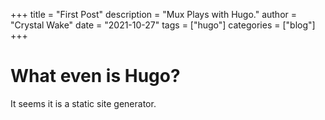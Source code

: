 +++
title = "First Post"
description = "Mux Plays with Hugo."
author = "Crystal Wake"
date = "2021-10-27"
tags = ["hugo"]
categories = ["blog"]
+++


# What even is Hugo? 

It seems it is a static site generator.